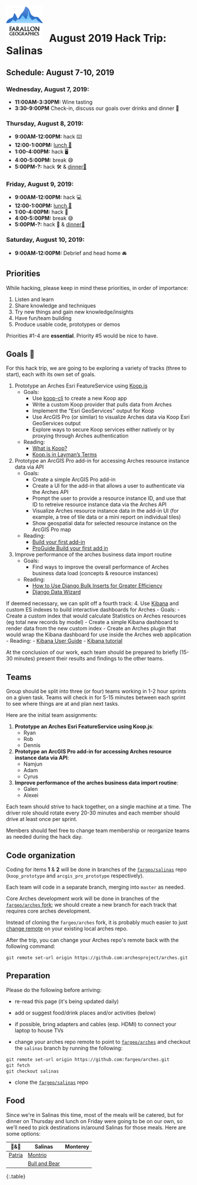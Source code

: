 # <img src="img/fargeo.png" style="width: 100px; margin-right:10px;"/> August 2019 Hack Trip: Salinas

## Schedule: August 7-10, 2019

### Wednesday, August 7, 2019:
- **11:00AM-3:30PM:** Wine tasting
- **3:30-9:00PM** Check-in, discuss our goals over drinks and dinner 🍺

### Thursday, August 8, 2019:
- **9:00AM-12:00PM:** hack ⌨️
- **12:00-1:00PM:** [lunch 🍴](#food)
- **1:00-4:00PM:** hack 🖥
- **4:00-5:00PM:** break 😅
- **5:00PM-?:** hack 🛠 & [dinner🍴](#food)

### Friday, August 9, 2019:
- **9:00AM-12:00PM:** hack 💻
- **12:00-1:00PM:** [lunch 🍴](#food)
- **1:00-4:00PM:** hack 📱
- **4:00-5:00PM:** break 😅
- **5:00PM-?:** hack 🤘 & [dinner🍴](#food)

### Saturday, August 10, 2019:
- **9:00AM-12:00PM:** Debrief and head home 🚘

## Priorities

While hacking, please keep in mind these priorities, in order of importance:

1. Listen and learn
2. Share knowledge and techniques
3. Try new things and gain new knowledge/insights
4. Have fun/team building
5. Produce usable code, prototypes or demos

Priorities #1-4 are **essential**.  Priority #5 would be nice to have.

## Goals 💯

For this hack trip, we are going to be exploring a variety of tracks (three to start), each with its own set of goals.
1. Prototype an Arches Esri FeatureService using [Koop.js](https://koopjs.github.io/)
    - Goals:
        - Use [koop-cli](https://github.com/koopjs/koop-cli) to create a new Koop app
        - Write a custom Koop provider that pulls data from Arches
        - Implement the "Esri GeoServices" output for Koop
        - Use ArcGIS Pro (or similar) to visualize Arches data via Koop Esri GeoServices output
        - Explore ways to secure Koop services either natively or by proxying through Arches authentication
    - Reading:
        - [What is Koop?](https://koopjs.github.io/docs/basics/what-is-koop)
        - [Koop.js in Layman’s Terms](https://medium.com/@lusisuwandi/koop-js-in-laymans-terms-15549599ae7)
2. Prototype an ArcGIS Pro add-in for accessing Arches resource instance data via API
    - Goals:
        - Create a simple ArcGIS Pro add-in
        - Create a UI for the add-in that allows a user to authenticate via the Arches API
        - Prompt the user to provide a resource instance ID, and use that ID to retreive resource instance data via the Arches API
        - Visualize Arches resource instance data in the add-in UI (for example, a tree of tile data or a mini report on individual tiles)
        - Show geospatial data for selected resource instance on the ArcGIS Pro map
    - Reading:
        - [Build your first add-in](https://developers.arcgis.com/labs/pro/build-your-first-add-in/)
        - [ProGuide Build your first add in](https://github.com/Esri/arcgis-pro-sdk/wiki/ProGuide-Build-your-first-add-in)
3. Improve performance of the arches business data import routine
    - Goals:
        - Find ways to improve the overall performance of Arches business data load (concepts & resource instances)
    - Reading:
        - [How to Use Django Bulk Inserts for Greater Efficiency](https://www.caktusgroup.com/blog/2019/01/09/django-bulk-inserts/)
        - [Django Data Wizard](https://github.com/wq/django-data-wizard)

If deemed necessary, we can split off a fourth track:
4. Use [Kibana](https://www.elastic.co/products/kibana) and custom ES indexes to build interactive dashboards for Arches
    - Goals:
        - Create a custom index that would calculate Statistics on Arches resources (eg total new records by model)
        - Create a simple Kibana dashboard to render data from the new custom index
        - Create an Arches plugin that would wrap the Kibana dashboard for use inside the Arches web application
    - Reading:
        - [Kibana User Guide](https://www.elastic.co/guide/en/kibana/6.7/introduction.html)
        - [Kibana tutorial](https://logz.io/blog/kibana-tutorial/)

At the conclusion of our work, each team should be prepared to briefly (15-30 minutes) present their results and findings to the other teams.

## Teams

Group should be split into three (or four) teams working in 1-2 hour sprints on a given task. Teams will check in for 5-15 minutes between each sprint to see where things are at and plan next tasks.

Here are the initial team assignments:

1. **Prototype an Arches Esri FeatureService using Koop.js**:
    - Ryan
    - Rob
    - Dennis
2. **Prototype an ArcGIS Pro add-in for accessing Arches resource instance data via API**:
    - Namjun
    - Adam
    - Cyrus
3. **Improve performance of the arches business data import routine**:
    - Galen
    - Alexei

Each team should strive to hack together, on a single machine at a time.  The driver role should rotate every 20-30 minutes and each member should drive at least once per sprint.

Members should feel free to change team membership or reorganize teams as needed during the hack day.

## Code organization

Coding for items **1** & **2** will be done in branches of the [`fargeo/salinas`](https://github.com/fargeo/salinas) repo (`koop_prototype` and `arcgis_pro_prototype` respectively).

Each team will code in a separate branch, merging into `master` as needed.

Core Arches development work will be done in branches of the [`fargeo/arches` fork](https://github.com/fargeo/arches); we should create a new branch for each track that requires core arches development.

Instead of cloning the `fargeo/arches` fork, it is probably much easier to just [change remote](#preparation) on your existing local arches repo.

After the trip, you can change your Arches repo's remote back with the following command:
```
git remote set-url origin https://github.com:archesproject/arches.git
```

## Preparation

Please do the following before arriving:

- re-read this page (it's being updated daily)
- add or suggest food/drink places and/or activities (below)
- if possible, bring adapters and cables (esp. HDMI) to connect your laptop to house TVs

- change your arches repo remote to point to [`fargeo/arches`](https://github.com/fargeo/arches) and checkout the `salinas` branch by running the following:
```
git remote set-url origin https://github.com:fargeo/arches.git
git fetch
git checkout salinas
```

- clone the [`fargeo/salinas`](https://github.com/fargeo/salinas) repo


## Food

Since we're in Salinas this time, most of the meals will be catered, but for dinner on Thursday and lunch on Friday were going to be on our own, so we'll need to pick destinations in/around Salinas for those meals.  Here are some options:

🍴&🍻 | **Salinas** | **Monterey** 
--- | --- | --- 
 | [Patria](https://www.yelp.com/biz/patria-salinas) | [Montrio](https://www.montrio.com/menu/)
 |  | [Bull and Bear](https://bullandbearca.com/)
{:.table}
